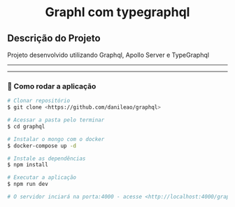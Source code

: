 <h1 align="center"> Graphl com  typegraphql </h1>

## Descrição do Projeto

Projeto desenvolvido utilizando Graphql, Apollo Server e TypeGraphql

---

---

### 🎲 Como rodar a aplicação

```bash
# Clonar repositório
$ git clone <https://github.com/danileao/graphql>

# Acessar a pasta pelo terminar
$ cd graphql

# Instalar o mongo com o docker
$ docker-compose up -d

# Instale as dependências
$ npm install

# Executar a aplicação
$ npm run dev

# O servidor inciará na porta:4000 - acesse <http://localhost:4000/graphql>
```
